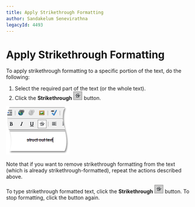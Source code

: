 ```yaml
---
title: Apply Strikethrough Formatting
author: Sandakelum Senevirathna
legacyId: 4493
---
```

# Apply Strikethrough Formatting
To apply strikethrough formatting to a specific portion of the text, do the following:
1. Select the required part of the text (or the whole text).
2. Click the **Strikethrough** ![ASPxHtmlEditor-Buttons-Strikethrough](../../../images/img7404.png) button.

![ASPxHtmlEditor-WorkingWithText-StrikethroughSample](../../../images/img7413.png)

Note that if you want to remove strikethrough formatting from the text (which is already strikethrough-formatted), repeat the actions described above.

 To type strikethrough formatted text, click the **Strikethrough** ![ASPxHtmlEditor-Buttons-Strikethrough](../../../images/img7404.png) button. To stop formatting, click the button again.